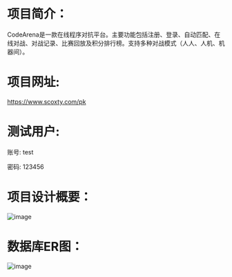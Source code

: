 # 项目简介：
CodeArena是一款在线程序对抗平台。主要功能包括注册、登录、自动匹配、在线对战、对战记录、比赛回放及积分排行榜。支持多种对战模式（人人、人机、机器间）。

# 项目网址:
https://www.scoxty.com/pk
# 测试用户:
账号: test

密码: 123456

# 项目设计概要：
![image](https://github.com/scoxty/Kob/assets/95528203/9d3c99a6-7119-407e-a487-a34aaf88765a)

# 数据库ER图：
![image](https://github.com/scoxty/CodeArena/assets/95528203/992d3f95-13f4-49e4-aa20-2ea8abbda5e1)

